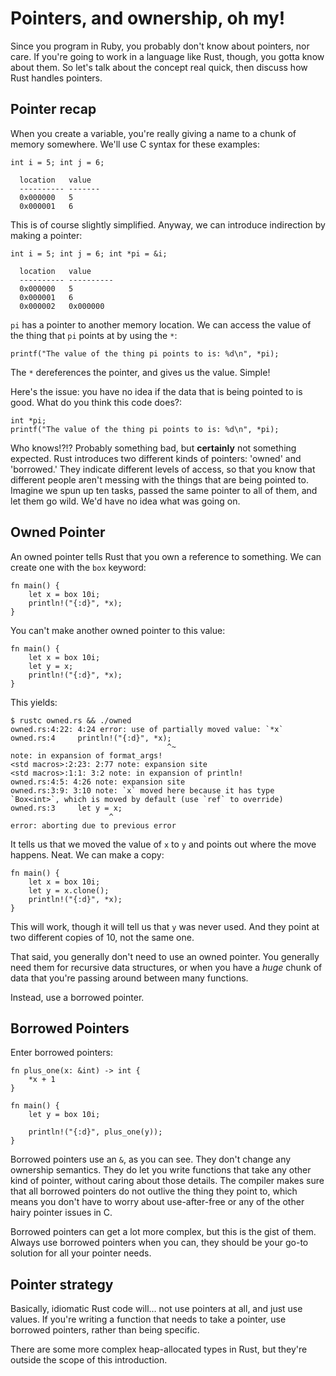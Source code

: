 Pointers, and ownership, oh my!
======================================

Since you program in Ruby, you probably don't know about pointers, nor care. If
you're going to work in a language like Rust, though, you gotta know about
them. So let's talk about the concept real quick, then discuss how Rust handles
pointers.

Pointer recap
-------------

When you create a variable, you're really giving a name to a chunk of
memory somewhere. We'll use C syntax for these examples:

~~~ {.c}
int i = 5; int j = 6;
~~~

      location   value
      ---------- -------
      0x000000   5
      0x000001   6

This is of course slightly simplified. Anyway, we can introduce
indirection by making a pointer:

~~~ {.c}
int i = 5; int j = 6; int *pi = &i;
~~~

      location   value
      ---------- ----------
      0x000000   5
      0x000001   6
      0x000002   0x000000

`pi` has a pointer to another memory location. We can access the value
of the thing that `pi` points at by using the `*`:

~~~ {.c}
printf("The value of the thing pi points to is: %d\n", *pi);
~~~

The `*` dereferences the pointer, and gives us the value. Simple!

Here's the issue: you have no idea if the data that is being pointed to
is good. What do you think this code does?:

~~~ {.c}
int *pi;
printf("The value of the thing pi points to is: %d\n", *pi);
~~~

Who knows!?!? Probably something bad, but **certainly** not something expected.
Rust introduces two different kinds of pointers: 'owned' and 'borrowed.' They
indicate different levels of access, so that you know that different people
aren't messing with the things that are being pointed to.  Imagine we spun up
ten tasks, passed the same pointer to all of them, and let them go wild. We'd
have no idea what was going on.

Owned Pointer
-------------

An owned pointer tells Rust that you own a reference to something. We can
create one with the `box` keyword:

~~~ {.rust}
fn main() {
    let x = box 10i;
    println!("{:d}", *x);
}
~~~

You can't make another owned pointer to this value:

~~~ {.rust}
fn main() {
    let x = box 10i;
    let y = x;
    println!("{:d}", *x);
}
~~~

This yields:

    $ rustc owned.rs && ./owned
    owned.rs:4:22: 4:24 error: use of partially moved value: `*x`
    owned.rs:4     println!("{:d}", *x);
                                       ^~
    note: in expansion of format_args!
    <std macros>:2:23: 2:77 note: expansion site
    <std macros>:1:1: 3:2 note: in expansion of println!
    owned.rs:4:5: 4:26 note: expansion site
    owned.rs:3:9: 3:10 note: `x` moved here because it has type `Box<int>`, which is moved by default (use `ref` to override)
    owned.rs:3     let y = x;
                          ^
    error: aborting due to previous error

It tells us that we moved the value of `x` to `y` and points out where
the move happens. Neat. We can make a copy:

~~~ {.rust}
fn main() {
    let x = box 10i;
    let y = x.clone();
    println!("{:d}", *x);
}
~~~

This will work, though it will tell us that `y` was never used. And they
point at two different copies of 10, not the same one.

That said, you generally don't need to use an owned pointer. You generally need
them for recursive data structures, or when you have a _huge_ chunk of data
that you're passing around between many functions.

Instead, use a borrowed pointer.

Borrowed Pointers
-----------------

Enter borrowed pointers:

~~~ {.rust}
fn plus_one(x: &int) -> int {
    *x + 1
}

fn main() {
    let y = box 10i;

    println!("{:d}", plus_one(y));
}
~~~

Borrowed pointers use an `&`, as you can see. They don't change any
ownership semantics. They do let you write functions that take any other
kind of pointer, without caring about those details. The compiler makes
sure that all borrowed pointers do not outlive the thing they point to,
which means you don't have to worry about use-after-free or any of the
other hairy pointer issues in C.

Borrowed pointers can get a lot more complex, but this is the gist of
them. Always use borrowed pointers when you can, they should be your
go-to solution for all your pointer needs.

Pointer strategy
----------------

Basically, idiomatic Rust code will... not use pointers at all, and just use
values. If you're writing a function that needs to take a pointer, use borrowed
pointers, rather than being specific.

There are some more complex heap-allocated types in Rust, but they're outside
the scope of this introduction.
